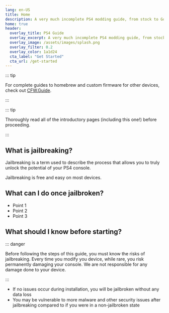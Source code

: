 ```yaml
---
lang: en-US
title: Home
description: A very much incomplete PS4 modding guide, from stock to GoldHEN.
home: true
header:
  overlay_title: PS4 Guide
  overlay_excerpt: A very much incomplete PS4 modding guide, from stock to GoldHEN.
  overlay_image: /assets/images/splash.png
  overlay_filter: 0.2
  overlay_color: 1a1d24
  cta_label: "Get Started"
  cta_url: /get-started
---
```


::: tip

For complete guides to homebrew and custom firmware for other devices, check out [CFW.Guide](https://cfw.guide).

:::

::: tip

Thoroughly read all of the introductory pages (including this one!) before proceeding.

:::

## What is jailbreaking?

Jailbreaking is a term used to describe the process that allows you to truly unlock the potential of your PS4 console.

Jailbreaking is free and easy on most devices.

## What can I do once jailbroken?

- Point 1
- Point 2
- Point 3

## What should I know before starting?

::: danger

Before following the steps of this guide, you must know the risks of jailbreaking. Every time you modify you device, while rare, you risk permanently damaging your console. We are not responsible for any damage done to your device.

:::

- If no issues occur during installation, you will be jailbroken without any data loss
- You may be vulnerable to more malware and other security issues after jailbreaking compared to if you were in a non-jailbroken state
